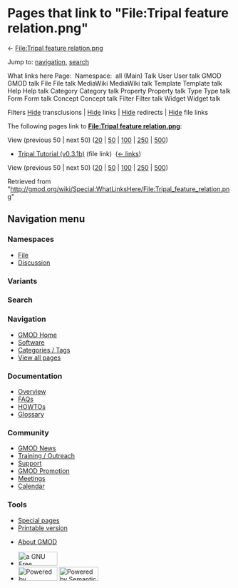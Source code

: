 <div id="mw-page-base" class="noprint">

</div>

<div id="mw-head-base" class="noprint">

</div>

<div id="content" class="mw-body" role="main">

<span id="top"></span>

<div id="mw-js-message" style="display:none;">

</div>



# <span dir="auto">Pages that link to "File:Tripal feature relation.png"</span>

<div id="bodyContent">

<div id="contentSub">

← [File:Tripal feature
relation.png](/wiki/File:Tripal_feature_relation.png "File:Tripal feature relation.png")

</div>

<div id="jump-to-nav" class="mw-jump">

Jump to: [navigation](#mw-navigation), [search](#p-search)

</div>

<div id="mw-content-text">

What links here Page:  Namespace:  all (Main) Talk User User talk GMOD
GMOD talk File File talk MediaWiki MediaWiki talk Template Template talk
Help Help talk Category Category talk Property Property talk Type Type
talk Form Form talk Concept Concept talk Filter Filter talk Widget
Widget talk

Filters
[Hide](/mediawiki/index.php?title=Special:WhatLinksHere/File:Tripal_feature_relation.png&hidetrans=1 "Special:WhatLinksHere/File:Tripal feature relation.png")
transclusions \|
[Hide](/mediawiki/index.php?title=Special:WhatLinksHere/File:Tripal_feature_relation.png&hidelinks=1 "Special:WhatLinksHere/File:Tripal feature relation.png")
links \|
[Hide](/mediawiki/index.php?title=Special:WhatLinksHere/File:Tripal_feature_relation.png&hideredirs=1 "Special:WhatLinksHere/File:Tripal feature relation.png")
redirects \|
[Hide](/mediawiki/index.php?title=Special:WhatLinksHere/File:Tripal_feature_relation.png&hideimages=1 "Special:WhatLinksHere/File:Tripal feature relation.png")
file links

The following pages link to **[File:Tripal feature
relation.png](/wiki/File:Tripal_feature_relation.png "File:Tripal feature relation.png")**:

View (previous 50 \| next 50)
([20](/mediawiki/index.php?title=Special:WhatLinksHere/File:Tripal_feature_relation.png&limit=20 "Special:WhatLinksHere/File:Tripal feature relation.png")
\|
[50](/mediawiki/index.php?title=Special:WhatLinksHere/File:Tripal_feature_relation.png&limit=50 "Special:WhatLinksHere/File:Tripal feature relation.png")
\|
[100](/mediawiki/index.php?title=Special:WhatLinksHere/File:Tripal_feature_relation.png&limit=100 "Special:WhatLinksHere/File:Tripal feature relation.png")
\|
[250](/mediawiki/index.php?title=Special:WhatLinksHere/File:Tripal_feature_relation.png&limit=250 "Special:WhatLinksHere/File:Tripal feature relation.png")
\|
[500](/mediawiki/index.php?title=Special:WhatLinksHere/File:Tripal_feature_relation.png&limit=500 "Special:WhatLinksHere/File:Tripal feature relation.png"))

- [Tripal Tutorial
  (v0.3.1b)](/wiki/Tripal_Tutorial_(v0.3.1b) "Tripal Tutorial (v0.3.1b)")
  (file link) ‎ <span class="mw-whatlinkshere-tools">([←
  links](/mediawiki/index.php?title=Special:WhatLinksHere&target=Tripal+Tutorial+%28v0.3.1b%29 "Special:WhatLinksHere"))</span>

View (previous 50 \| next 50)
([20](/mediawiki/index.php?title=Special:WhatLinksHere/File:Tripal_feature_relation.png&limit=20 "Special:WhatLinksHere/File:Tripal feature relation.png")
\|
[50](/mediawiki/index.php?title=Special:WhatLinksHere/File:Tripal_feature_relation.png&limit=50 "Special:WhatLinksHere/File:Tripal feature relation.png")
\|
[100](/mediawiki/index.php?title=Special:WhatLinksHere/File:Tripal_feature_relation.png&limit=100 "Special:WhatLinksHere/File:Tripal feature relation.png")
\|
[250](/mediawiki/index.php?title=Special:WhatLinksHere/File:Tripal_feature_relation.png&limit=250 "Special:WhatLinksHere/File:Tripal feature relation.png")
\|
[500](/mediawiki/index.php?title=Special:WhatLinksHere/File:Tripal_feature_relation.png&limit=500 "Special:WhatLinksHere/File:Tripal feature relation.png"))

</div>

<div class="printfooter">

Retrieved from
"<http://gmod.org/wiki/Special:WhatLinksHere/File:Tripal_feature_relation.png>"

</div>

<div id="catlinks" class="catlinks catlinks-allhidden">

</div>

<div class="visualClear">

</div>

</div>

</div>

<div id="mw-navigation">

## Navigation menu

<div id="mw-head">



<div id="left-navigation">

<div id="p-namespaces" class="vectorTabs" role="navigation"
aria-labelledby="p-namespaces-label">

### Namespaces

- <span id="ca-nstab-image"><a href="/wiki/File:Tripal_feature_relation.png" accesskey="c"
  title="View the file page [c]">File</a></span>
- <span id="ca-talk"><a
  href="/mediawiki/index.php?title=File_talk:Tripal_feature_relation.png&amp;action=edit&amp;redlink=1"
  accesskey="t"
  title="Discussion about the content page [t]">Discussion</a></span>

</div>

<div id="p-variants" class="vectorMenu emptyPortlet" role="navigation"
aria-labelledby="p-variants-label">

### 

### Variants[](#)

<div class="menu">

</div>

</div>

</div>

<div id="right-navigation">





</div>

<div id="p-search" role="search">

### Search

<div id="simpleSearch">

</div>

</div>

</div>

</div>

<div id="mw-panel">

<div id="p-logo" role="banner">

<a href="/wiki/Main_Page"
style="background-image: url(http://gmod.org/images/GMOD-cogs.png);"
title="Visit the main page"></a>

</div>

<div id="p-Navigation" class="portal" role="navigation"
aria-labelledby="p-Navigation-label">

### Navigation

<div class="body">

- <span id="n-GMOD-Home">[GMOD Home](/wiki/Main_Page)</span>
- <span id="n-Software">[Software](/wiki/GMOD_Components)</span>
- <span id="n-Categories-.2F-Tags">[Categories /
  Tags](/wiki/Categories)</span>
- <span id="n-View-all-pages">[View all
  pages](/wiki/Special:AllPages)</span>

</div>

</div>

<div id="p-Documentation" class="portal" role="navigation"
aria-labelledby="p-Documentation-label">

### Documentation

<div class="body">

- <span id="n-Overview">[Overview](/wiki/Overview)</span>
- <span id="n-FAQs">[FAQs](/wiki/Category:FAQ)</span>
- <span id="n-HOWTOs">[HOWTOs](/wiki/Category:HOWTO)</span>
- <span id="n-Glossary">[Glossary](/wiki/Glossary)</span>

</div>

</div>

<div id="p-Community" class="portal" role="navigation"
aria-labelledby="p-Community-label">

### Community

<div class="body">

- <span id="n-GMOD-News">[GMOD News](/wiki/GMOD_News)</span>
- <span id="n-Training-.2F-Outreach">[Training /
  Outreach](/wiki/Training_and_Outreach)</span>
- <span id="n-Support">[Support](/wiki/Support)</span>
- <span id="n-GMOD-Promotion">[GMOD
  Promotion](/wiki/GMOD_Promotion)</span>
- <span id="n-Meetings">[Meetings](/wiki/Meetings)</span>
- <span id="n-Calendar">[Calendar](/wiki/Calendar)</span>

</div>

</div>

<div id="p-tb" class="portal" role="navigation"
aria-labelledby="p-tb-label">

### Tools

<div class="body">

- <span id="t-specialpages"><a href="/wiki/Special:SpecialPages" accesskey="q"
  title="A list of all special pages [q]">Special pages</a></span>
- <span id="t-print"><a
  href="/mediawiki/index.php?title=Special:WhatLinksHere/File:Tripal_feature_relation.png&amp;printable=yes"
  rel="alternate" accesskey="p"
  title="Printable version of this page [p]">Printable version</a></span>

</div>

</div>

</div>

</div>

<div id="footer" role="contentinfo">

- <span id="footer-places-about">[About
  GMOD](/wiki/GMOD:About "GMOD:About")</span>

<!-- -->

- <span id="footer-copyrightico">[<img src="http://www.gnu.org/graphics/gfdl-logo-small.png" width="88"
  height="31" alt="a GNU Free Documentation License" />](http://www.gnu.org/licenses/fdl-1.3.html)</span>
- <span id="footer-poweredbyico">[<img src="/mediawiki/skins/common/images/poweredby_mediawiki_88x31.png"
  width="88" height="31" alt="Powered by MediaWiki" />](//www.mediawiki.org/)
  [<img
  src="/mediawiki/extensions/SemanticMediaWiki/includes/../resources/images/smw_button.png"
  width="88" height="31" alt="Powered by Semantic MediaWiki" />](https://www.semantic-mediawiki.org/wiki/Semantic_MediaWiki)</span>

<div style="clear:both">

</div>

</div>
